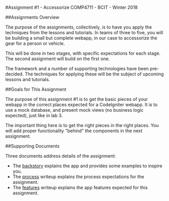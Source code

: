 #Assignment #1 - Accessorize
COMP4711 - BCIT - Winter 2018

##Assignments Overview

The purpose of the assignments, collectively, is to have you apply the techniques 
from the lessons and tutorials.
In teams of three to five, you will be building a small but complete webapp, 
in our case to accessorize the gear for a person or vehicle. 

This will be done in two stages, with specific expectations for each stage. 
The second assignment will build on the first one.

The framework and a number of supporting technologies have been pre-decided. 
The techniques for applying these will be the subject of upcoming lessons and tutorials.

##Goals for This Assignment

The purpose of this assignment #1 is to get the basic pieces of your webapp 
in the correct places expected for a CodeIgniter webapp.
It is to use a mock database, and present
mock views (no business logic expected), just like in lab 3.

The important thing here is to get the right pieces in the right places.
You will add proper functionality "behind" the components in the next assignment.

##Supporting Documents

Three documents address details of the assignment:

- The [backstory](/display/assignment/assignment1backstory) explains the app
and provides some examples to inspire you.
- The [process](/display/assignment/assignment1process) writeup explains the process
expectations for the assignment.
- The [features](/display/assignment/assignment1features) writeup explains the app
features expected for this assignment.
